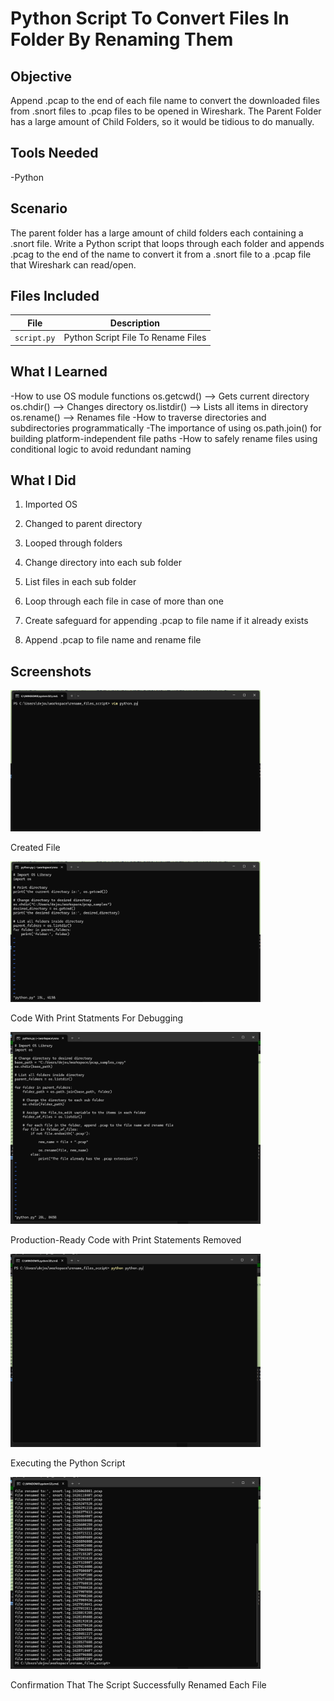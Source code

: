 # Python Script To Convert Files In Folder By Renaming Them

## Objective
Append .pcap to the end of each file name to convert the downloaded files from .snort files to .pcap files to be opened in Wireshark. The Parent Folder has a large amount of Child Folders, so it would be tidious to do manually.

## Tools Needed
-Python

## Scenario
The parent folder has a large amount of child folders each containing a .snort file. Write a Python script that loops through each folder and appends .pcag to the end of the name to convert it from a .snort file to a .pcap file that Wireshark can read/open.

## Files Included
| File | Description |
|------|-------------|
| `script.py` | Python Script File To Rename Files |

## What I Learned
-How to use OS module functions
    os.getcwd() --> Gets current directory
    os.chdir() --> Changes directory
    os.listdir() --> Lists all items in directory
    os.rename() --> Renames file
-How to traverse directories and subdirectories programmatically
-The importance of using os.path.join() for building platform-independent file paths
-How to safely rename files using conditional logic to avoid redundant naming

## What I Did 
1. Imported OS

2. Changed to parent directory

3. Looped through folders

4. Change directory into each sub folder

5. List files in each sub folder

6. Loop through each file in case of more than one

7. Create safeguard for appending .pcap to file name if it already exists

8. Append .pcap to file name and rename file

## Screenshots
<img src="create_file.png" alt="Create File Screenshot" width="400"/>

Created File

<img src="code_with_print_statements.png" alt="Code Screenshot" width="400"/>

Code With Print Statments For Debugging

<img src="final_code_with_print_statements_removed.png" alt="Code Screenshot" width="400"/>

Production-Ready Code with Print Statements Removed

<img src="executing_python_script.png" alt="Executing Script Screenshot" width="400"/>

Executing the Python Script

<img src="script_success.png" alt="Success Screenshot" width="400"/>

Confirmation That The Script Successfully Renamed Each File
